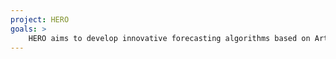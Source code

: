 ```yaml
---
project: HERO 
goals: > 
    HERO aims to develop innovative forecasting algorithms based on Artificial Intelligence (AI), and optimization algorithms based on Mixed-Integer Linear Programming (MILP), applied to the energy efficiency of industrial systems and large tertiary buildings.
---
```

